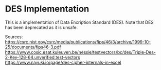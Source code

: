 # DES Implementation

This is a implementation of Data Encription Standard (DES). Note that DES has been deprecated as it is unsafe.

Sources:  
https://csrc.nist.gov/csrc/media/publications/fips/46/3/archive/1999-10-25/documents/fips46-3.pdf  
https://www.cosic.esat.kuleuven.be/nessie/testvectors/bc/des/Triple-Des-2-Key-128-64.unverified.test-vectors  
https://www.nayuki.io/page/des-cipher-internals-in-excel